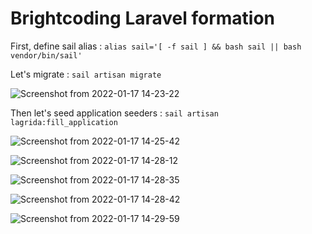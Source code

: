 # Brightcoding Laravel formation
First, define sail alias : `alias sail='[ -f sail ] && bash sail || bash vendor/bin/sail'`

Let's migrate : `sail artisan migrate`

![Screenshot from 2022-01-17 14-23-22](https://user-images.githubusercontent.com/56971899/149778678-4813e180-58be-4f84-960b-0b019d2560e8.png)

Then let's seed application seeders : `sail artisan lagrida:fill_application`

![Screenshot from 2022-01-17 14-25-42](https://user-images.githubusercontent.com/56971899/149778949-8ff6c709-5a4c-4494-86e4-d303247803e1.png)


![Screenshot from 2022-01-17 14-28-12](https://user-images.githubusercontent.com/56971899/149779107-5823a13d-4bae-4f36-9f54-6e0be7c7ef11.png)

![Screenshot from 2022-01-17 14-28-35](https://user-images.githubusercontent.com/56971899/149779137-b0e0bf05-37dd-44f6-baea-13256543b366.png)

![Screenshot from 2022-01-17 14-28-42](https://user-images.githubusercontent.com/56971899/149779158-54d25da7-4e2b-473e-b5e1-4fab468ebb71.png)

![Screenshot from 2022-01-17 14-29-59](https://user-images.githubusercontent.com/56971899/149779199-8f0aba90-d03d-4ca8-885a-374aed24b9c8.png)
